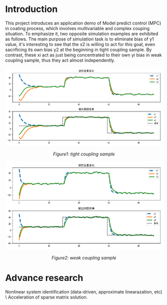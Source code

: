 # Introduction
This project introduces an application demo of Model predict control (MPC) in coating process, which involves multivariable and complex couping situation. To emphasize it, two opposite simulation examples are exhibited as follows. The main purpose of simulation task is to eliminate bias of y1 value, it's interesting to see that the x2 is willing to act for this goal, even sacrificing its own bias y2 at the beginning in tight coupling sample. By contrast, these xi act as just being concentrated to their own yi bias in weak coupling sample, thus they act almost independently. 

<div align="center">
  <img src="images/TightCouplingResult.png" alt="TightCouplingResult" style="width: 650px; height: auto;"/>

  *Figure1: tight coupling sample*
</div>

<div align="center">
  <img src="images/WeakCouplingResult.png" alt="WeakCouplingResult" style="width: 650px; height: auto;"/>

  *Figure2: weak coupling sample*
</div>


# Advance research
Nonlinear system identification (data-driven, approximate linearazation, etc) \ Acceleration of sparse matrix solution.
